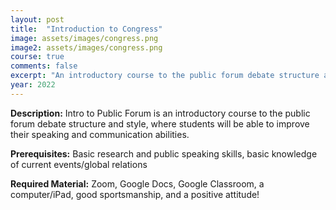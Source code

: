 ```yaml
---
layout: post
title:  "Introduction to Congress"
image: assets/images/congress.png
image2: assets/images/congress.png
course: true
comments: false
excerpt: "An introductory course to the public forum debate structure and style."
year: 2022
---
```


**Description:** Intro to Public Forum is an introductory course to the public forum debate structure and style, where students will be able to improve their speaking and communication abilities.

**Prerequisites:** Basic research and public speaking skills, basic knowledge of current events/global relations

**Required Material:** Zoom, Google Docs, Google Classroom, a computer/iPad, good sportsmanship, and a positive attitude!
